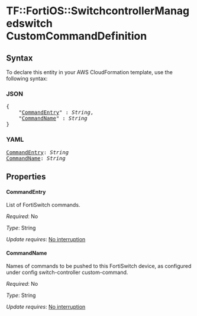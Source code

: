 # TF::FortiOS::SwitchcontrollerManagedswitch CustomCommandDefinition

## Syntax

To declare this entity in your AWS CloudFormation template, use the following syntax:

### JSON

<pre>
{
    "<a href="#commandentry" title="CommandEntry">CommandEntry</a>" : <i>String</i>,
    "<a href="#commandname" title="CommandName">CommandName</a>" : <i>String</i>
}
</pre>

### YAML

<pre>
<a href="#commandentry" title="CommandEntry">CommandEntry</a>: <i>String</i>
<a href="#commandname" title="CommandName">CommandName</a>: <i>String</i>
</pre>

## Properties

#### CommandEntry

List of FortiSwitch commands.

_Required_: No

_Type_: String

_Update requires_: [No interruption](https://docs.aws.amazon.com/AWSCloudFormation/latest/UserGuide/using-cfn-updating-stacks-update-behaviors.html#update-no-interrupt)

#### CommandName

Names of commands to be pushed to this FortiSwitch device, as configured under config switch-controller custom-command.

_Required_: No

_Type_: String

_Update requires_: [No interruption](https://docs.aws.amazon.com/AWSCloudFormation/latest/UserGuide/using-cfn-updating-stacks-update-behaviors.html#update-no-interrupt)


